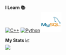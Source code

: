 **I Learn 📚**</br>
[![C++](https://i.imgur.com/Ao2P8iG.png)](https://isocpp.org/) [![Python](https://github.com/jalbertsr/logo-badge-images/blob/master/img/rsz_python.png?raw=true)](https://www.python.org/) ![MySQL](https://github.com/Plep-m/logo-badge-images/blob/master/img/mysql-64px.png)</br>

<!--
**warscraft360/warscraft360** is a ✨ _special_ ✨ repository because its `README.md` (this file) appears on your GitHub profile.

Here are some ideas to get you started:

- 🔭 I’m currently working on ...
- 🌱 I’m currently learning ...
- 👯 I’m looking to collaborate on ...
- 🤔 I’m looking for help with ...
- 💬 Ask me about ...
- 📫 How to reach me: ...
- ⚡ Fun fact: ...
-->

**My Stats 📈**</br>
<img src="https://github-readme-stats.vercel.app/api?username=Plep-m&&show_icons=true&title_color=ffffff&icon_color=bb2acf&text_color=daf7dc&bg_color=151515">

